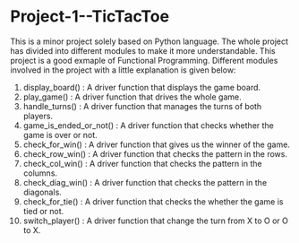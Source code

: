 # Project-1--TicTacToe

This is a minor project solely based on Python language. The whole project has divided into different modules to make it more understandable. 
This project is a good exmaple of Functional Programming.
Different modules involved in the project with a little explanation is given below:

1. display_board() : A driver function that displays the game board.
2. play_game() : A driver function that drives the whole game.
3. handle_turns() : A driver function that manages the turns of both players.
4. game_is_ended_or_not() : A driver function that checks whether the game is over or not.
5. check_for_win() : A driver function that gives us the winner of the game.
6. check_row_win() : A driver function that checks the pattern in the rows.
7. check_col_win() : A driver function that checks the pattern in the columns.
8. check_diag_win() : A driver function that checks the pattern in the diagonals.
9. check_for_tie() : A driver function that checks the whether the game is tied or not.
10. switch_player() : A driver function that change the turn from X to O or O to X.

